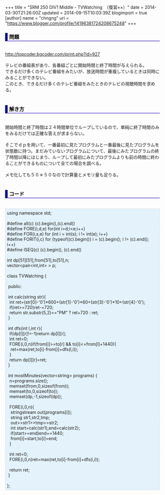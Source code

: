 +++
title = "SRM 250 DIV1 Middle - TVWatching　（復習××）"
date = 2014-03-30T21:26:00Z
updated = 2014-09-15T10:03:39Z
blogimport = true 
[author]
	name = "chngng"
	uri = "https://www.blogger.com/profile/14196381724208675248"
+++

<div dir="ltr" style="text-align: left;" trbidi="on"><h3 style="border-bottom: 2px solid slateblue; border-left: 8px solid navy; color: black; padding: 0px 0px 1px 5px;">問題 </h3><br /><a href="http://topcoder.bgcoder.com/print.php?id=927" target="_blank">http://topcoder.bgcoder.com/print.php?id=927</a><br /><br />テレビの番組表があり、各番組ごとに開始時間と終了時間が与えられる。<br />できるだけ多くのテレビ番組をみたいが、放送時間が重複しているときは同時にみることができない。<br />このとき、できるだけ多くのテレビ番組をみたときのテレビの視聴時間を求める。<br /><br /><h3 style="border-bottom: 2px solid slateblue; border-left: 8px solid navy; color: black; padding: 0px 0px 1px 5px;">解き方 </h3><br />開始時間と終了時間は２４時間単位でループしているので、単純に終了時間のみをみるだけでは正確な答えが求まらない。<br /><br />そこでｄｐを用いて、一番最初に見たプログラムと一番最後に見たプログラムを状態数に持つ。まだみていないプログラムについて、最後にみたプログラムの終了時間以降にはじまり、ループして最初にみたプログラムよりも前の時間に終わることができるものについて全ての場合を調べる。<br /><br />メモ化しても５０＊５０なので計算量とメモリ量も足りる。<br /><br /><h3 style="border-bottom: 2px solid slateblue; border-left: 8px solid navy; color: black; padding: 0px 0px 1px 5px;">コード </h3><br /><div style="background-color: #e3f2fb; border: 1px dotted #CCCCCC; padding: 5px;">using namespace std;<br /><br />#define all(c) (c).begin(),(c).end()<br />#define FORE(i,d,e) for(int i=d;i&lt;e;i++)<br />#define FOR(i,s,e) for (int i = int(s); i != int(e); i++)<br />#define FORIT(i,c) for (typeof((c).begin()) i = (c).begin(); i != (c).end(); i++)<br />#define ISEQ(c) (c).begin(), (c).end()<br /><br />int dp[51][51],from[51],to[51],n;<br />vector&lt;pair&lt;int,int&gt; &gt; p;<br /><br />class TVWatching {<br /><br /><span class="Apple-tab-span" style="white-space: pre;"> </span>public:<br /><br /><span class="Apple-tab-span" style="white-space: pre;"> </span>int calc(string str){<br /><span class="Apple-tab-span" style="white-space: pre;">  </span>int ret=(str[0]-'0')*600+(str[1]-'0')*60+(str[3]-'0')*10+(str[4]-'0');<br /><span class="Apple-tab-span" style="white-space: pre;">  </span>if(ret&gt;=720)ret-=720;<br /><span class="Apple-tab-span" style="white-space: pre;">  </span>return str.substr(5,2)=="PM" ? ret+720 : ret;<br /><span class="Apple-tab-span" style="white-space: pre;"> </span>}<br /><br /><span class="Apple-tab-span" style="white-space: pre;"> </span>int dfs(int l,int r){<br /><span class="Apple-tab-span" style="white-space: pre;">  </span>if(dp[l][r]!=-1)return dp[l][r];<br /><span class="Apple-tab-span" style="white-space: pre;">  </span>int ret=0;<br /><span class="Apple-tab-span" style="white-space: pre;">  </span>FORE(i,0,n)if(from[i]&gt;=to[r] &amp;&amp; to[i]&lt;=from[l]+1440){<br /><span class="Apple-tab-span" style="white-space: pre;">   </span>ret=max(ret,to[i]-from[i]+dfs(l,i));<br /><span class="Apple-tab-span" style="white-space: pre;">  </span>}<br /><span class="Apple-tab-span" style="white-space: pre;">  </span>return dp[l][r]=ret;<br /><span class="Apple-tab-span" style="white-space: pre;"> </span>}<br /><br /><span class="Apple-tab-span" style="white-space: pre;"> </span>int mostMinutes(vector&lt;string&gt; programs) {<br /><span class="Apple-tab-span" style="white-space: pre;">  </span>n=programs.size();<br /><span class="Apple-tab-span" style="white-space: pre;">  </span>memset(from,0,sizeof(from));<br /><span class="Apple-tab-span" style="white-space: pre;">  </span>memset(to,0,sizeof(to));<br /><span class="Apple-tab-span" style="white-space: pre;">  </span>memset(dp,-1,sizeof(dp));<br /><br /><span class="Apple-tab-span" style="white-space: pre;">  </span>FORE(i,0,n){<br /><span class="Apple-tab-span" style="white-space: pre;">   </span>stringstream out(programs[i]);<br /><span class="Apple-tab-span" style="white-space: pre;">   </span>string str1,str2,tmp;<br /><span class="Apple-tab-span" style="white-space: pre;">   </span>out&gt;&gt;str1&gt;&gt;tmp&gt;&gt;str2;<br /><span class="Apple-tab-span" style="white-space: pre;">   </span>int start=calc(str1),end=calc(str2);<br /><span class="Apple-tab-span" style="white-space: pre;">   </span>if(start&gt;=end)end+=1440;<br /><span class="Apple-tab-span" style="white-space: pre;">   </span>from[i]=start,to[i]=end;<br /><span class="Apple-tab-span" style="white-space: pre;">  </span>}<br /><br /><span class="Apple-tab-span" style="white-space: pre;">  </span>int ret=0;<br /><span class="Apple-tab-span" style="white-space: pre;">  </span>FORE(i,0,n)ret=max(ret,to[i]-from[i]+dfs(i,i));<br /><br /><span class="Apple-tab-span" style="white-space: pre;">  </span>return ret;<br /><span class="Apple-tab-span" style="white-space: pre;"> </span>}<br /><br />};</div></div>
